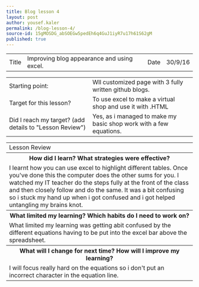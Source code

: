 ```yaml
---
title: Blog lesson 4
layout: post
author: yousef.kaler
permalink: /blog-lesson-4/
source-id: 15gMOSDG_abSOEGw5pedEh6q4GuJ1iyR7u17h61S62gM
published: true
---
```

<table>
  <tr>
    <td>Title</td>
    <td>Improving blog appearance and using excel.</td>
    <td>Date</td>
    <td>30/9/16</td>
  </tr>
</table>


<table>
  <tr>
    <td>Starting point:</td>
    <td>Wll customized page with 3 fully written github blogs.</td>
  </tr>
  <tr>
    <td>Target for this lesson?</td>
    <td>To use excel to make a virtual shop and use it with .HTML</td>
  </tr>
  <tr>
    <td>Did I reach my target? 
(add details to "Lesson Review")</td>
    <td> Yes, as i managed to make my basic shop work with a few equations.</td>
  </tr>
</table>


<table>
  <tr>
    <td>Lesson Review</td>
  </tr>
  <tr>
    <th>How did I learn? What strategies were effective? </th>
  </tr>
  <tr>
    <td>I learnt how you can use excel to highlight different tables. Once you've done this the computer does the other sums for you. I watched my IT teacher do the steps fully at the front of the class and then closely follow and do the same. It was a bit confusing so i stuck my hand up when i got confused and i got helped untangling my brains knot.</td>
  </tr>
  <tr>
    <th>What limited my learning? Which habits do I need to work on? </th>
  </tr>
  <tr>
    <td>What limited my learning was getting abit confused by the different equations having to be put into the excel bar above the spreadsheet.</td>
  </tr>
  <tr>
    <th>What will I change for next time? How will I improve my learning?</th>
  </tr>
  <tr>
    <td>I will focus really hard on the equations so i don't put an incorrect character in the equation line.</td>
  </tr>
</table>


